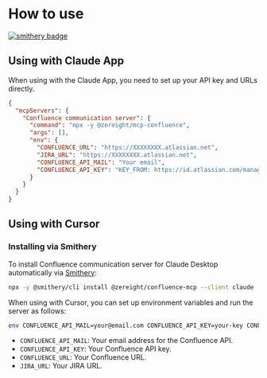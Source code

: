 # How to use

[![smithery badge](https://smithery.ai/badge/@zereight/confluence-mcp)](https://smithery.ai/server/@zereight/confluence-mcp)

## Using with Claude App

When using with the Claude App, you need to set up your API key and URLs directly.

```json
{
  "mcpServers": {
    "Confluence communication server": {
      "command": "npx -y @zereight/mcp-confluence",
      "args": [],
      "env": {
        "CONFLUENCE_URL": "https://XXXXXXXX.atlassian.net",
        "JIRA_URL": "https://XXXXXXXX.atlassian.net",
        "CONFLUENCE_API_MAIL": "Your email",
        "CONFLUENCE_API_KEY": "KEY_FROM: https://id.atlassian.com/manage-profile/security/api-tokens"
      }
    }
  }
}
```

## Using with Cursor

### Installing via Smithery

To install Confluence communication server for Claude Desktop automatically via [Smithery](https://smithery.ai/server/@zereight/confluence-mcp):

```bash
npx -y @smithery/cli install @zereight/confluence-mcp --client claude
```

When using with Cursor, you can set up environment variables and run the server as follows:

```bash
env CONFLUENCE_API_MAIL=your@email.com CONFLUENCE_API_KEY=your-key CONFLUENCE_URL=your-confluence-url JIRA_URL=your-jira-url npx -y @zereight/mcp-confluence
```

- `CONFLUENCE_API_MAIL`: Your email address for the Confluence API.
- `CONFLUENCE_API_KEY`: Your Confluence API key.
- `CONFLUENCE_URL`: Your Confluence URL.
- `JIRA_URL`: Your JIRA URL.
